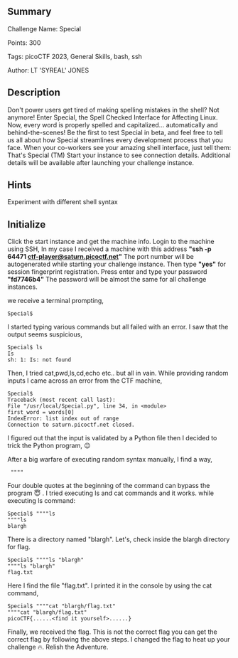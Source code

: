 ## Summary
Challenge Name: Special

Points: 300

Tags: picoCTF 2023, General Skills, bash, ssh

Author: LT 'SYREAL' JONES

## Description
Don't power users get tired of making spelling mistakes in the shell? Not anymore! Enter Special, the Spell Checked Interface for Affecting Linux. Now, every word is properly spelled and capitalized... automatically and behind-the-scenes! Be the first to test Special in beta, and feel free to tell us all about how Special streamlines every development process that you face. When your co-workers see your amazing shell interface, just tell them: That's Special (TM)
Start your instance to see connection details.
Additional details will be available after launching your challenge instance.

## Hints
Experiment with different shell syntax

## Initialize

Click the start instance and get the machine info. Login to the machine using SSH, In my case I received a machine with this address **"ssh -p 64471 ctf-player@saturn.picoctf.net"** The port number will be autogenerated while starting your challenge instance. Then type **"yes"** for session fingerprint registration. Press enter and type your password **"fd7746b4"** The password will be almost the same for all challenge instances. 

we receive a terminal prompting,

    Special$

I started typing various commands but all failed with an error. I saw that the output seems suspicious,

    Special$ ls
    Is
    sh: 1: Is: not found

Then, I tried cat,pwd,ls,cd,echo etc.. but all in vain. While providing random inputs I came across an error from the CTF machine,

    Special$
    Traceback (most recent call last):
    File "/usr/local/Special.py", line 34, in <module>
    first_word = words[0]
    IndexError: list index out of range
    Connection to saturn.picoctf.net closed.

I figured out that the input is validated by a Python file then I decided to trick the Python program, 😉

After a big warfare of executing random syntax manually, I find a way,

     """"
Four double quotes at the beginning of the command can bypass the program 😇 . I tried executing ls and cat commands and it works.
while executing ls command:

    Special$ """"ls
    """"ls
    blargh
There is a directory named "blargh". Let's, check inside the blargh directory for flag.

    Special$ """"ls "blargh"
    """"ls "blargh"
    flag.txt

Here I find the file "flag.txt". I printed it in the console by using the cat command,

    Special$ """"cat "blargh/flag.txt"
    """"cat "blargh/flag.txt"
    picoCTF{......<find it yourself>......}

Finally, we received the flag. This is not the correct flag you can get the correct flag by following the above steps. I changed the flag to heat up your challenge 🔥. Relish the Adventure.
